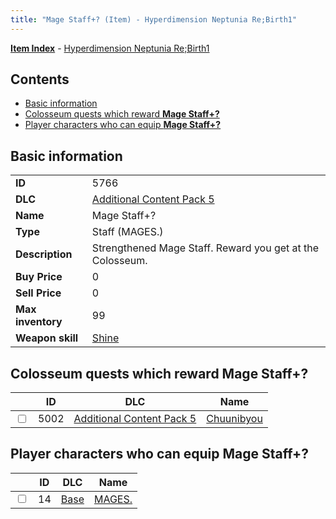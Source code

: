 ```yaml
---
title: "Mage Staff+? (Item) - Hyperdimension Neptunia Re;Birth1"
---
```


[**Item Index**](/neptunia/rb1/item/index.html) - [Hyperdimension Neptunia Re;Birth1](/neptunia/rb1)

## Contents

- [Basic information](#basic-information)
- [Colosseum quests which reward **Mage Staff+?**](#colosseum-quests-which-reward-mage-staff)
- [Player characters who can equip **Mage Staff+?**](#player-characters-who-can-equip-mage-staff)

## Basic information

|   |   |
| -- | -- |
| **ID** | 5766 |
| **DLC** | [Additional Content Pack 5](/neptunia/rb1/dlc/14-pack5.html) |
| **Name** | Mage Staff+? |
| **Type** | Staff (MAGES.) |
| **Description** | Strengthened Mage Staff. Reward you get at the Colosseum. |
| **Buy Price** | 0 |
| **Sell Price** | 0 |
| **Max inventory** | 99 |
| **Weapon skill** | [Shine](/neptunia/rb1/skill/1-2801-shine.html) |


## Colosseum quests which reward **Mage Staff+?**

|    | ID | DLC | Name |
| -- | -- | --- | ---- |
| <input type="checkbox" id="rb1-colosseum-14-5002" class="trackbox" /> | 5002 | [Additional Content Pack 5](/neptunia/rb1/dlc/14-pack5.html) | [Chuunibyou](/neptunia/rb1/colosseum/14-5002-chuunibyou.html) |


## Player characters who can equip **Mage Staff+?**

|    | ID | DLC | Name |
| -- | -- | --- | ---- |
| <input type="checkbox" id="rb1-player-1-14" class="trackbox" /> | 14 | [Base](/neptunia/rb1/dlc/1-base.html) | [MAGES.](/neptunia/rb1/player/1-14-mages.html) |
